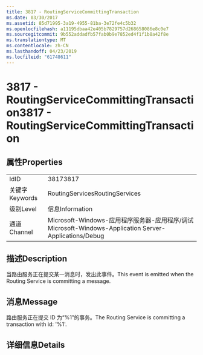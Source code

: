 ```yaml
---
title: 3817 - RoutingServiceCommittingTransaction
ms.date: 03/30/2017
ms.assetid: 85d71995-3a19-4955-81ba-3e72fe4c5b32
ms.openlocfilehash: a11195dbaa42e405b7829757d268658086e8c0e7
ms.sourcegitcommit: 9b552addadfb57fab0b9e7852ed4f1f1b8a42f8e
ms.translationtype: MT
ms.contentlocale: zh-CN
ms.lasthandoff: 04/23/2019
ms.locfileid: "61748611"
---
```

# <a name="3817---routingservicecommittingtransaction"></a><span data-ttu-id="3d7f4-102">3817 - RoutingServiceCommittingTransaction</span><span class="sxs-lookup"><span data-stu-id="3d7f4-102">3817 - RoutingServiceCommittingTransaction</span></span>
## <a name="properties"></a><span data-ttu-id="3d7f4-103">属性</span><span class="sxs-lookup"><span data-stu-id="3d7f4-103">Properties</span></span>  
  
|||  
|-|-|  
|<span data-ttu-id="3d7f4-104">Id</span><span class="sxs-lookup"><span data-stu-id="3d7f4-104">ID</span></span>|<span data-ttu-id="3d7f4-105">3817</span><span class="sxs-lookup"><span data-stu-id="3d7f4-105">3817</span></span>|  
|<span data-ttu-id="3d7f4-106">关键字</span><span class="sxs-lookup"><span data-stu-id="3d7f4-106">Keywords</span></span>|<span data-ttu-id="3d7f4-107">RoutingServices</span><span class="sxs-lookup"><span data-stu-id="3d7f4-107">RoutingServices</span></span>|  
|<span data-ttu-id="3d7f4-108">级别</span><span class="sxs-lookup"><span data-stu-id="3d7f4-108">Level</span></span>|<span data-ttu-id="3d7f4-109">信息</span><span class="sxs-lookup"><span data-stu-id="3d7f4-109">Information</span></span>|  
|<span data-ttu-id="3d7f4-110">通道</span><span class="sxs-lookup"><span data-stu-id="3d7f4-110">Channel</span></span>|<span data-ttu-id="3d7f4-111">Microsoft-Windows-应用程序服务器-应用程序/调试</span><span class="sxs-lookup"><span data-stu-id="3d7f4-111">Microsoft-Windows-Application Server-Applications/Debug</span></span>|  
  
## <a name="description"></a><span data-ttu-id="3d7f4-112">描述</span><span class="sxs-lookup"><span data-stu-id="3d7f4-112">Description</span></span>  
 <span data-ttu-id="3d7f4-113">当路由服务正在提交某一消息时，发出此事件。</span><span class="sxs-lookup"><span data-stu-id="3d7f4-113">This event is emitted when the Routing Service is committing a message.</span></span>  
  
## <a name="message"></a><span data-ttu-id="3d7f4-114">消息</span><span class="sxs-lookup"><span data-stu-id="3d7f4-114">Message</span></span>  
 <span data-ttu-id="3d7f4-115">路由服务正在提交 ID 为“%1”的事务。</span><span class="sxs-lookup"><span data-stu-id="3d7f4-115">The Routing Service is committing a transaction with id: '%1'.</span></span>  
  
## <a name="details"></a><span data-ttu-id="3d7f4-116">详细信息</span><span class="sxs-lookup"><span data-stu-id="3d7f4-116">Details</span></span>
